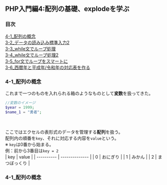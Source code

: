 ## PHP入門編4:配列の基礎、explodeを学ぶ
### 目次
[4-1_配列の概念](#4-1_配列の概念)</br>
[3-2_データの読み込み標準入力2](#3-2_データの読み込み標準入力2)</br>
[3-3_while文でループ処理](#3-3_while文でループ処理)</br>
[3-4_while文でループ処理2](#3-4_while文でループ処理2)</br>
[3-5_for文でループをスマートに](#3-5_for文でループをスマートに)</br>
[3-6_西暦年と平成年/令和年の対応表を作る](#3-6_西暦年と平成年/令和年の対応表を作る)</br>

### 4-1_配列の概念
これまで一つのものを入れられる箱のようなものとして**変数**を扱ってきた。
```php
//変数のイメージ
$year = 1999;
$name_1 = "勇者";
```
</br>

ここではエクセルの表形式のデータを管理する**配列**を扱う。</br>
配列内の順番を`key`、それに対応する内容を`value`という。</br>
※ `key`は0番から始まる。</br>
例：前から3番目は`key = 2`</br>
| key        | value          |
| ---------- | -------------- |
| 0          | おにぎり       |
| 1          | みかん         |
| 2          | まつぼっくり   |
</br>


### 4-1_配列の概念

